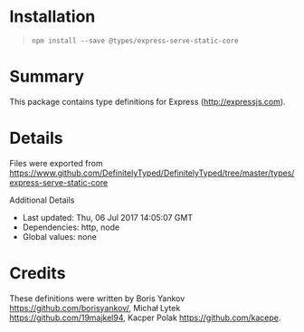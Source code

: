 # Installation
> `npm install --save @types/express-serve-static-core`

# Summary
This package contains type definitions for Express (http://expressjs.com).

# Details
Files were exported from https://www.github.com/DefinitelyTyped/DefinitelyTyped/tree/master/types/express-serve-static-core

Additional Details
 * Last updated: Thu, 06 Jul 2017 14:05:07 GMT
 * Dependencies: http, node
 * Global values: none

# Credits
These definitions were written by Boris Yankov <https://github.com/borisyankov/>, Michał Lytek <https://github.com/19majkel94>, Kacper Polak <https://github.com/kacepe>.
